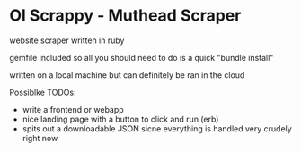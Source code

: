 # Ol Scrappy - Muthead Scraper

website scraper written in ruby

gemfile included so all you should need to do is a quick "bundle install"

written on a local machine but can definitely be ran in the cloud

Possiblke TODOs: 
+ write a frontend or webapp
+ nice landing page with a button to click and run (erb)
+ spits out a downloadable JSON sicne everything is handled very crudely right now